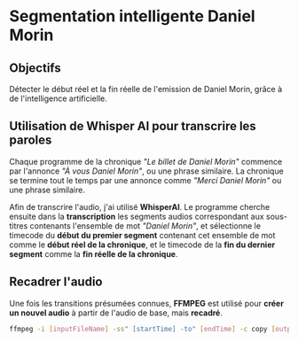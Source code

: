 # Segmentation intelligente Daniel Morin## ObjectifsDétecter le début réel et la fin réelle de l'emission de Daniel Morin, grâce à de l'intelligence artificielle.## Utilisation de Whisper AI pour transcrire les parolesChaque programme de la chronique *"Le billet de Daniel Morin"* commence par l'annonce *"À vous Daniel Morin"*, ou une phrase similaire. La chronique se termine tout le temps par une annonce comme *"Merci Daniel Morin"* ou une phrase similaire.Afin de transcrire l'audio, j'ai utilisé **WhisperAI**. Le programme cherche ensuite dans la **transcription** les segments audios correspondant aux sous-titres contenants l'ensemble de mot *"Daniel Morin"*, et sélectionne le timecode du **début du premier segment** contenant cet ensemble de mot comme le **début réel de la chronique**, et le timecode de la **fin du dernier segment** comme la **fin réelle de la chronique**.## Recadrer l'audioUne fois les transitions présumées connues, **FFMPEG** est utilisé pour **créer un nouvel audio** à partir de l'audio de base, mais **recadré**.```bashffmpeg -i [inputFileName] -ss" [startTime] -to" [endTime] -c copy [outputFile]```